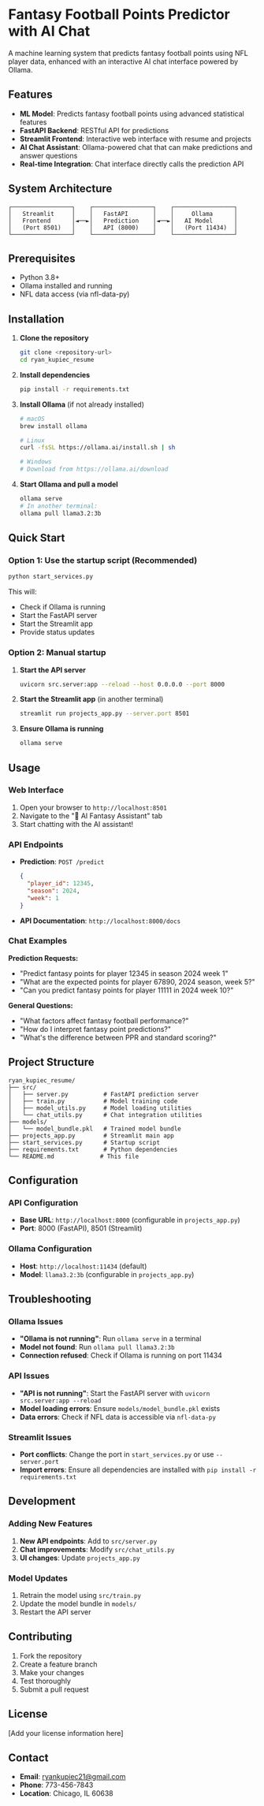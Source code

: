 # Fantasy Football Points Predictor with AI Chat

A machine learning system that predicts fantasy football points using NFL player data, enhanced with an interactive AI chat interface powered by Ollama.

## Features

- **ML Model**: Predicts fantasy football points using advanced statistical features
- **FastAPI Backend**: RESTful API for predictions
- **Streamlit Frontend**: Interactive web interface with resume and projects
- **AI Chat Assistant**: Ollama-powered chat that can make predictions and answer questions
- **Real-time Integration**: Chat interface directly calls the prediction API

## System Architecture

```
┌─────────────────┐    ┌─────────────────┐    ┌─────────────────┐
│   Streamlit     │    │   FastAPI       │    │     Ollama      │
│   Frontend      │◄──►│   Prediction    │◄──►│   AI Model      │
│   (Port 8501)   │    │   API (8000)    │    │   (Port 11434)  │
└─────────────────┘    └─────────────────┘    └─────────────────┘
```

## Prerequisites

- Python 3.8+
- Ollama installed and running
- NFL data access (via nfl-data-py)

## Installation

1. **Clone the repository**
   ```bash
   git clone <repository-url>
   cd ryan_kupiec_resume
   ```

2. **Install dependencies**
   ```bash
   pip install -r requirements.txt
   ```

3. **Install Ollama** (if not already installed)
   ```bash
   # macOS
   brew install ollama
   
   # Linux
   curl -fsSL https://ollama.ai/install.sh | sh
   
   # Windows
   # Download from https://ollama.ai/download
   ```

4. **Start Ollama and pull a model**
   ```bash
   ollama serve
   # In another terminal:
   ollama pull llama3.2:3b
   ```

## Quick Start

### Option 1: Use the startup script (Recommended)
```bash
python start_services.py
```

This will:
- Check if Ollama is running
- Start the FastAPI server
- Start the Streamlit app
- Provide status updates

### Option 2: Manual startup

1. **Start the API server**
   ```bash
   uvicorn src.server:app --reload --host 0.0.0.0 --port 8000
   ```

2. **Start the Streamlit app** (in another terminal)
   ```bash
   streamlit run projects_app.py --server.port 8501
   ```

3. **Ensure Ollama is running**
   ```bash
   ollama serve
   ```

## Usage

### Web Interface
1. Open your browser to `http://localhost:8501`
2. Navigate to the "🤖 AI Fantasy Assistant" tab
3. Start chatting with the AI assistant!

### API Endpoints
- **Prediction**: `POST /predict`
  ```json
  {
    "player_id": 12345,
    "season": 2024,
    "week": 1
  }
  ```
- **API Documentation**: `http://localhost:8000/docs`

### Chat Examples

**Prediction Requests:**
- "Predict fantasy points for player 12345 in season 2024 week 1"
- "What are the expected points for player 67890, 2024 season, week 5?"
- "Can you predict fantasy points for player 11111 in 2024 week 10?"

**General Questions:**
- "What factors affect fantasy football performance?"
- "How do I interpret fantasy point predictions?"
- "What's the difference between PPR and standard scoring?"

## Project Structure

```
ryan_kupiec_resume/
├── src/
│   ├── server.py          # FastAPI prediction server
│   ├── train.py           # Model training code
│   ├── model_utils.py     # Model loading utilities
│   └── chat_utils.py      # Chat integration utilities
├── models/
│   └── model_bundle.pkl   # Trained model bundle
├── projects_app.py        # Streamlit main app
├── start_services.py      # Startup script
├── requirements.txt       # Python dependencies
└── README.md             # This file
```

## Configuration

### API Configuration
- **Base URL**: `http://localhost:8000` (configurable in `projects_app.py`)
- **Port**: 8000 (FastAPI), 8501 (Streamlit)

### Ollama Configuration
- **Host**: `http://localhost:11434` (default)
- **Model**: `llama3.2:3b` (configurable in `projects_app.py`)

## Troubleshooting

### Ollama Issues
- **"Ollama is not running"**: Run `ollama serve` in a terminal
- **Model not found**: Run `ollama pull llama3.2:3b`
- **Connection refused**: Check if Ollama is running on port 11434

### API Issues
- **"API is not running"**: Start the FastAPI server with `uvicorn src.server:app --reload`
- **Model loading errors**: Ensure `models/model_bundle.pkl` exists
- **Data errors**: Check if NFL data is accessible via `nfl-data-py`

### Streamlit Issues
- **Port conflicts**: Change the port in `start_services.py` or use `--server.port`
- **Import errors**: Ensure all dependencies are installed with `pip install -r requirements.txt`

## Development

### Adding New Features
1. **New API endpoints**: Add to `src/server.py`
2. **Chat improvements**: Modify `src/chat_utils.py`
3. **UI changes**: Update `projects_app.py`

### Model Updates
1. Retrain the model using `src/train.py`
2. Update the model bundle in `models/`
3. Restart the API server

## Contributing

1. Fork the repository
2. Create a feature branch
3. Make your changes
4. Test thoroughly
5. Submit a pull request

## License

[Add your license information here]

## Contact

- **Email**: ryankupiec21@gmail.com
- **Phone**: 773-456-7843
- **Location**: Chicago, IL 60638